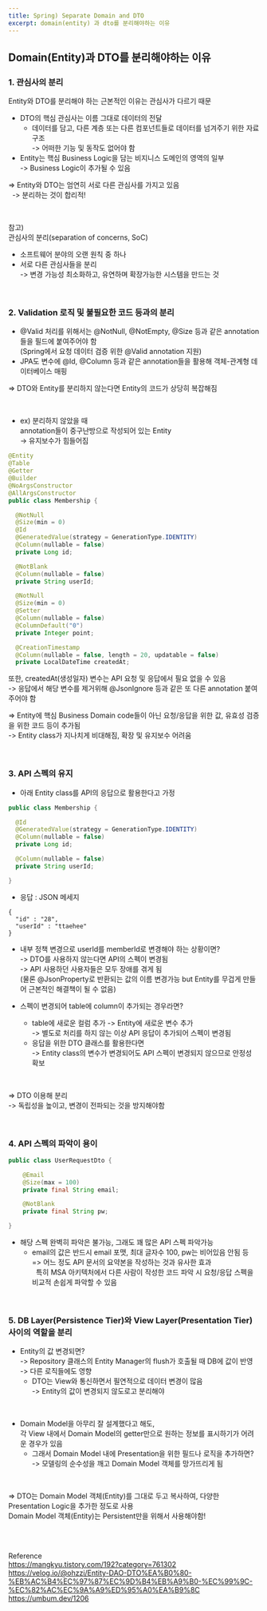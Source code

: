 ```yaml
---
title: Spring) Separate Domain and DTO    
excerpt: domain(entity) 과 dto를 분리해야하는 이유   
---
```


## Domain(Entity)과 DTO를 분리해야하는 이유

### 1. 관심사의 분리    
Entity와 DTO를 분리해야 하는 근본적인 이유는 관심사가 다르기 때문     
- DTO의 핵심 관심사는 이름 그대로 데이터의 전달    
  - 데이터를 담고, 다른 계층 또는 다른 컴포넌트들로 데이터를 넘겨주기 위한 자료구조    
    -> 어떠한 기능 및 동작도 없어야 함  
- Entity는 핵심 Business Logic을 담는 비지니스 도메인의 영역의 일부    
  -> Business Logic이 추가될 수 있음  
  
=> Entity와 DTO는 엄연히 서로 다른 관심사를 가지고 있음  
&nbsp; -> 분리하는 것이 합리적!    

<br/>

참고)  
관심사의 분리(separation of concerns, SoC)       
- 소프트웨어 분야의 오랜 원칙 중 하나  
- 서로 다른 관심사들을 분리  
  -> 변경 가능성 최소화하고, 유연하며 확장가능한 시스템을 만드는 것  

<br/>

### 2. Validation 로직 및 불필요한 코드 등과의 분리   
- @Valid 처리를 위해서는 @NotNull, @NotEmpty, @Size 등과 같은 annotation들을 필드에 붙여주어야 함    
  (Spring에서 요청 데이터 검증 위한 @Valid annotation 지원)  
- JPA도 변수에 @Id, @Column 등과 같은 annotation들을 활용해 객체-관계형 데이터베이스 매핑      

=> DTO와 Entity를 분리하지 않는다면 Entity의 코드가 상당히 복잡해짐     

<br/>

- ex) 분리하지 않았을 때    
  annotation들이 중구난방으로 작성되어 있는 Entity  
  -> 유지보수가 힘들어짐  

```java
@Entity
@Table
@Getter
@Builder
@NoArgsConstructor
@AllArgsConstructor
public class Membership {

  @NotNull
  @Size(min = 0)
  @Id
  @GeneratedValue(strategy = GenerationType.IDENTITY)
  @Column(nullable = false)
  private Long id;

  @NotBlank
  @Column(nullable = false)
  private String userId;

  @NotNull
  @Size(min = 0)
  @Setter
  @Column(nullable = false)
  @ColumnDefault("0")
  private Integer point;

  @CreationTimestamp
  @Column(nullable = false, length = 20, updatable = false)
  private LocalDateTime createdAt;

```

또한, createdAt(생성일자) 변수는 API 요청 및 응답에서 필요 없을 수 있음  
-> 응답에서 해당 변수를 제거위해 @JsonIgnore 등과 같은 또 다른 annotation 붙여주어야 함  

=> Entity에 핵심 Business Domain code들이 아닌 요청/응답을 위한 값, 유효성 검증을 위한 코드 등이 추가됨     
-> Entity class가 지나치게 비대해짐, 확장 및 유지보수 어려움  

<br/> 

### 3. API 스펙의 유지    

- 아래 Entity class를 API의 응답으로 활용한다고 가정

```java
public class Membership {

  @Id
  @GeneratedValue(strategy = GenerationType.IDENTITY)
  @Column(nullable = false)
  private Long id;

  @Column(nullable = false)
  private String userId;

}
```

- 응답 : JSON 메세지  

```
{
  "id" : "28",
  "userId" : "ttaehee"
}

```
 
- 내부 정책 변경으로 userId를 memberId로 변경해야 하는 상황이면?     
  -> DTO를 사용하지 않는다면 API의 스펙이 변경됨      
  -> API 사용하던 사용자들은 모두 장애를 겪게 됨   
  (물론 @JsonProperty로 반환되는 값의 이름 변경가능 but Entity를 무겁게 만들어 근본적인 해결책이 될 수 없음)  

- 스펙이 변경되어 table에 column이 추가되는 경우라면?      
  - table에 새로운 컬럼 추가 -> Entity에 새로운 변수 추가   
    -> 별도로 처리를 하지 않는 이상 API 응답이 추가되어 스펙이 변경됨  
  - 응답을 위한 DTO 클래스를 활용한다면   
    -> Entity class의 변수가 변경되어도 API 스펙이 변경되지 않으므로 안정성 확보

<br/>

=> DTO 이용해 분리    
-> 독립성을 높이고, 변경이 전파되는 것을 방지해야함     

<br/>

### 4. API 스펙의 파악이 용이   
 
```java
public class UserRequestDto {

	@Email
	@Size(max = 100)
	private final String email;

	@NotBlank
	private final String pw;

}
```
 
- 해당 스펙 완벽히 파악은 불가능, 그래도 꽤 많은 API 스펙 파악가능       
  - email의 값은 반드시 email 포맷, 최대 글자수 100, pw는 비어있음 안됨 등   
=> 어느 정도 API 문서의 요약본을 작성하는 것과 유사한 효과    
&nbsp; 특히 MSA 아키텍처에서 다른 사람이 작성한 코드 파악 시 요청/응답 스펙을 비교적 손쉽게 파악할 수 있음  

<br/>

### 5. DB Layer(Persistence Tier)와 View Layer(Presentation Tier) 사이의 역할을 분리
- Entity의 값 변경되면?  
  -> Repository 클래스의 Entity Manager의 flush가 호출될 때 DB에 값이 반영  
  -> 다른 로직들에도 영향    
  - DTO는 View와 통신하면서 필연적으로 데이터 변경이 많음   
    -> Entity의 값이 변경되지 않도로고 분리해야  

<br/>

- Domain Model을 아무리 잘 설계했다고 해도,   
  각 View 내에서 Domain Model의 getter만으로 원하는 정보를 표시하기가 어려운 경우가 있음    
  - 그래서 Domain Model 내에 Presentation을 위한 필드나 로직을 추가하면?  
    -> 모델링의 순수성을 깨고 Domain Model 객체를 망가뜨리게 됨  

<br/>

=> DTO는 Domain Model 객체(Entity)를 그대로 두고 복사하여, 다양한 Presentation Logic을 추가한 정도로 사용       
Domain Model 객체(Entity)는 Persistent만을 위해서 사용해야함!  

<br/><br/>

Reference    
https://mangkyu.tistory.com/192?category=761302     
https://velog.io/@ohzzi/Entity-DAO-DTO%EA%B0%80-%EB%AC%B4%EC%97%87%EC%9D%B4%EB%A9%B0-%EC%99%9C-%EC%82%AC%EC%9A%A9%ED%95%A0%EA%B9%8C   
https://umbum.dev/1206      
<br/>
